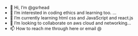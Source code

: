 - 👋 Hi, I’m @gsrhead
- 👀 I’m interested in coding ethics and learning too. ...
- 🌱 I’m currently learning html css and JavaScript and react.js
- 💞️ I’m looking to collaborate on aws cloud and networking...
- 📫 How to reach me through here or email @

<!---
gsrhead/gsrhead is a ✨ special ✨ repository because its `README.md` (this file) appears on your GitHub profile.
You can click the Preview link to take a look at your changes.
--->
